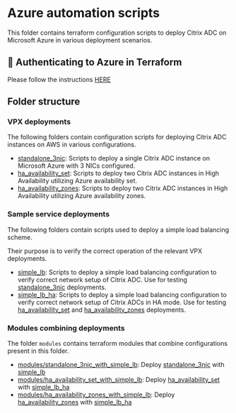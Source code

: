 # Azure automation scripts

This folder contains terraform configuration scripts to
deploy Citrix ADC on Microsoft Azure in various deployment scenarios.

## 🔐 Authenticating to Azure in Terraform

Please follow the instructions [HERE](https://registry.terraform.io/providers/hashicorp/azurerm/latest/docs/guides/azure_cli)

## Folder structure

### VPX deployments

The following folders contain configuration scripts for deploying Citrix ADC instances on AWS in
various configurations.

* [standalone_3nic](./standalone_3nic): Scripts to deploy a single Citrix ADC instance on Microsoft Azure with 3 NICs configured.
* [ha_availability_set](./ha_availability_set): Scripts to deploy two Citrix ADC instances in High Availability utilizing Azure availability set.
* [ha_availability_zones](./ha_availability_zones): Scripts to deploy two Citrix ADC instances in High Availability utilizing Azure availability zones.

### Sample service deployments

The following folders contain scripts used to deploy a simple load balancing scheme.

Their purpose is to verify the correct operation of the relevant VPX deployments.

* [simple_lb](./simple_lb): Scripts to deploy a simple load balancing configuration to verify correct network setup of Citrix ADC.
Use for testing [standalone_3nic](./standalone_3nic) deployments.
* [simple_lb_ha](./simple_lb_ha): Scripts to deploy a simple load balancing configuration to verify correct network setup of Citrix ADCs in HA mode.
Use for testing [ha_availability_set](./ha_availability_set) and [ha_availability_zones](./ha_availability_zones) deployments.


### Modules combining deployments

The folder `modules` contains terraform modules that combine configurations
present in this folder.

* [modules/standalone_3nic_with_simple_lb](./modules/standalone_3nic_with_simple_lb): Deploy [standalone_3nic](./standalone_3nic) with [simple_lb](./simple_lb)
* [modules/ha_availability_set_with_simple_lb](modules/ha_availability_set_with_simple_lb): Deploy [ha_availability_set](./ha_availability_set) with [simple_lb_ha](./simple_lb_ha)
* [modules/ha_availability_zones_with_simple_lb](modules/ha_availability_zones_with_simple_lb): Deploy [ha_availability_zones](./ha_availability_zones) with [simple_lb_ha](./simple_lb_ha)
